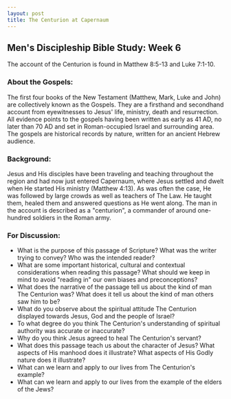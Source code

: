 ```yaml
---
layout: post
title: The Centurion at Capernaum
---
```

## Men's Discipleship Bible Study: Week 6

The account of the Centurion is found in Matthew 8:5-13 and Luke 7:1-10.
### About the Gospels:
The first four books of the New Testament (Matthew, Mark, Luke and John) are collectively known as the Gospels. They are a firsthand and secondhand account from eyewitnesses to Jesus' life, ministry, death and resurrection.  All evidence points to the gospels having been written as early as 41 AD, no later than 70 AD and set in Roman-occupied Israel and surrounding area. The gospels are historical records by nature, written for an ancient Hebrew audience.
### Background:
Jesus and His disciples have been traveling and teaching throughout the region and had now just entered Capernaum, where Jesus settled and dwelt when He started His ministry (Matthew 4:13). As was often the case, He was followed by large crowds as well as teachers of The Law. He taught them, healed them and answered questions as He went along. The man in the account is described as a "centurion", a commander of around one-hundred soldiers in the Roman army.
### For Discussion:
* What is the purpose of this passage of Scripture? What was the writer trying to convey? Who was the intended reader?
* What are some important historical, cultural and contextual considerations when reading this passage? What should we keep in mind to avoid "reading in" our own biases and preconceptions?
* What does the narrative of the passage tell us about the kind of man The Centurion was? What does it tell us about the kind of man others saw him to be?
* What do you observe about the spiritual attitude The Centurion displayed towards Jesus, God and the people of Israel?
* To what degree do you think The Centurion's understanding of spiritual authority was accurate or inaccurate?
* Why do you think Jesus agreed to heal The Centurion's servant?
* What does this passage teach us about the character of Jesus? What aspects of His manhood does it illustrate? What aspects of His Godly nature does it illustrate?
* What can we learn and apply to our lives from The Centurion's example?
* What can we learn and apply to our lives from the example of the elders of the Jews?
